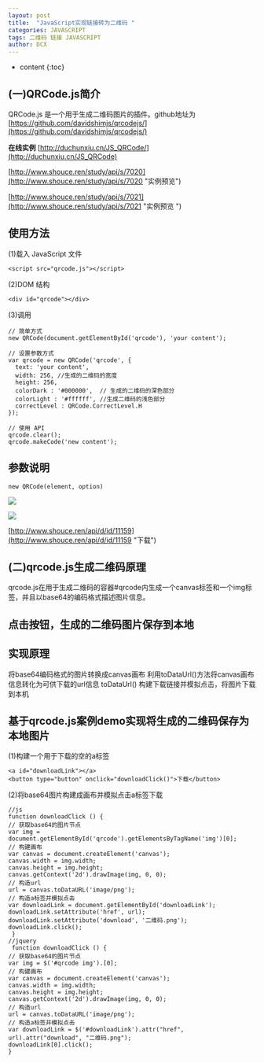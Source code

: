 ```yaml
---
layout: post
title:  "JavaScript实现链接转为二维码 "
categories: JAVASCRIPT
tags: 二维码 链接 JAVASCRIPT
author: DCX
---
```


* content
{:toc}

## (一)QRCode.js简介

QRCode.js 是一个用于生成二维码图片的插件。github地址为[https://github.com/davidshimjs/qrcodejs/](https://github.com/davidshimjs/qrcodejs/)

**在线实例**
[http://duchunxiu.cn/JS_QRCode/](http://duchunxiu.cn/JS_QRCode)

[http://www.shouce.ren/study/api/s/7020](http://www.shouce.ren/study/api/s/7020 "实例预览")

[http://www.shouce.ren/study/api/s/7021](http://www.shouce.ren/study/api/s/7021 "实例预览 ")








## 使用方法
(1)载入 JavaScript 文件

    <script src="qrcode.js"></script>

(2)DOM 结构
<!-- 用于生成二维码的容器 -->
    <div id="qrcode"></div>

(3)调用

    // 简单方式 
    new QRCode(document.getElementById('qrcode'), 'your content'); 
     
    // 设置参数方式 
    var qrcode = new QRCode('qrcode', { 
      text: 'your content', 
      width: 256, //生成的二维码的宽度
      height: 256, 
      colorDark : '#000000',  // 生成的二维码的深色部分
      colorLight : '#ffffff', //生成二维码的浅色部分
      correctLevel : QRCode.CorrectLevel.H 
    }); 
     
    // 使用 API 
    qrcode.clear(); 
    qrcode.makeCode('new content'); 

## 参数说明

    new QRCode(element, option)

![](https://i.imgur.com/iV4Ql2f.jpg)

![](https://i.imgur.com/GxAvAwq.jpg)

[http://www.shouce.ren/api/d/id/11159](http://www.shouce.ren/api/d/id/11159 "下载")

## (二)qrcode.js生成二维码原理


qrcode.js在用于生成二维码的容器#qrcode内生成一个canvas标签和一个img标签，并且以base64的编码格式描述图片信息。

## 点击按钮，生成的二维码图片保存到本地
## 实现原理

将base64编码格式的图片转换成canvas画布
利用toDataUrl()方法将canvas画布信息转化为可供下载的url信息 toDataUrl()
构建下载链接并模拟点击，将图片下载到本机

## 基于qrcode.js案例demo实现将生成的二维码保存为本地图片

(1)构建一个用于下载的空的a标签

	<a id="downloadLink"></a>
	<button type="button" onclick="downloadClick()">下载</button>


(2)将base64图片构建成画布并模拟点击a标签下载

	//js
	function downloadClick () {
    // 获取base64的图片节点
    var img = document.getElementById('qrcode').getElementsByTagName('img')[0];
    // 构建画布
    var canvas = document.createElement('canvas');
    canvas.width = img.width;
    canvas.height = img.height;
    canvas.getContext('2d').drawImage(img, 0, 0);
    // 构造url
    url = canvas.toDataURL('image/png');
    // 构造a标签并模拟点击
    var downloadLink = document.getElementById('downloadLink');
    downloadLink.setAttribute('href', url);
    downloadLink.setAttribute('download', '二维码.png');
    downloadLink.click();
     }
    //jquery
     function downloadClick () {
    // 获取base64的图片节点
    var img = $('#qrcode img').[0];
    // 构建画布
    var canvas = document.createElement('canvas');
    canvas.width = img.width;
    canvas.height = img.height;
    canvas.getContext('2d').drawImage(img, 0, 0);
    // 构造url
    url = canvas.toDataURL('image/png');
    // 构造a标签并模拟点击
    var downloadLink = $('#downloadLink').attr("href", url).attr("download", "二维码.png");
    downloadLink[0].click();
    }